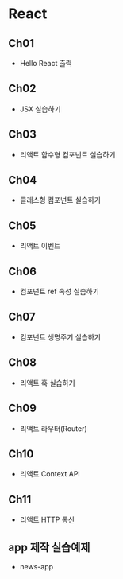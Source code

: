 # React
## Ch01
  + Hello React 출력


## Ch02 
  + JSX 실습하기

## Ch03 
  + 리액트 함수형 컴포넌트 실습하기

## Ch04 
  + 클래스형 컴포넌트 실습하기

## Ch05
  + 리액트 이벤트

## Ch06
  + 컴포넌트 ref 속성 실습하기

## Ch07 
  + 컴포넌트 생명주기 실습하기

## Ch08 
  + 리액트 훅 실습하기

## Ch09 
  + 리액트 라우터(Router)

## Ch10
  + 리액트 Context API

## Ch11
  + 리액트 HTTP 통신

## app 제작 실습예제
  + news-app

